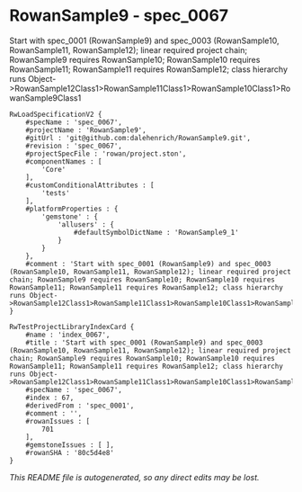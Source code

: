 # RowanSample9 - spec_0067
Start with spec_0001 (RowanSample9) and spec_0003 (RowanSample10, RowanSample11, RowanSample12); linear required project chain; RowanSample9 requires RowanSample10; RowanSample10 requires RowanSample11; RowanSample11 requires RowanSample12; class hierarchy runs Object->RowanSample12Class1>RowanSample11Class1>RowanSample10Class1>RowanSample9Class1
```
RwLoadSpecificationV2 {
	#specName : 'spec_0067',
	#projectName : 'RowanSample9',
	#gitUrl : 'git@github.com:dalehenrich/RowanSample9.git',
	#revision : 'spec_0067',
	#projectSpecFile : 'rowan/project.ston',
	#componentNames : [
		'Core'
	],
	#customConditionalAttributes : [
		'tests'
	],
	#platformProperties : {
		'gemstone' : {
			'allusers' : {
				#defaultSymbolDictName : 'RowanSample9_1'
			}
		}
	},
	#comment : 'Start with spec_0001 (RowanSample9) and spec_0003 (RowanSample10, RowanSample11, RowanSample12); linear required project chain; RowanSample9 requires RowanSample10; RowanSample10 requires RowanSample11; RowanSample11 requires RowanSample12; class hierarchy runs Object->RowanSample12Class1>RowanSample11Class1>RowanSample10Class1>RowanSample9Class1'
}

RwTestProjectLibraryIndexCard {
	#name : 'index_0067',
	#title : 'Start with spec_0001 (RowanSample9) and spec_0003 (RowanSample10, RowanSample11, RowanSample12); linear required project chain; RowanSample9 requires RowanSample10; RowanSample10 requires RowanSample11; RowanSample11 requires RowanSample12; class hierarchy runs Object->RowanSample12Class1>RowanSample11Class1>RowanSample10Class1>RowanSample9Class1',
	#specName : 'spec_0067',
	#index : 67,
	#derivedFrom : 'spec_0001',
	#comment : '',
	#rowanIssues : [
		701
	],
	#gemstoneIssues : [ ],
	#rowanSHA : '80c5d4e8'
}
```

*This README file is autogenerated, so any direct edits may be lost.*
